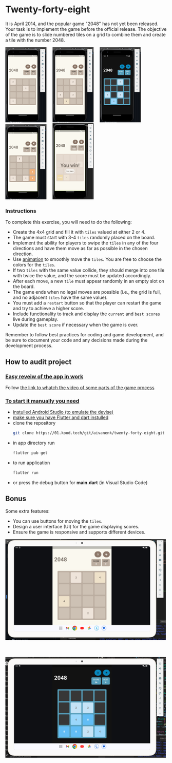# Twenty-forty-eight

It is April 2014, and the popular game "2048" has not yet been released. Your task is to implement the game before the official release. The objective of the game is to slide numbered tiles on a grid to combine them and create a tile with the number 2048.

<img src="screenshots/Screenshot1.png" style="width: 128px; margin-right: 15px"/>
<img src="screenshots/Screenshot2.png" style="width: 128px; margin-right: 15px"/>
<img src="screenshots/Screenshot3.png" style="width: 128px; margin-right: 15px"/>
<img src="screenshots/Screenshot4.png" style="width: 128px; margin-right: 15px"/>
<img src="screenshots/Screenshot8.png" style="width: 128px"/>

### Instructions

To complete this exercise, you will need to do the following:

- Create the 4x4 grid and fill it with `tiles` valued at either 2 or 4.
- The game must start with 3-4 `tiles` randomly placed on the board.
- Implement the ability for players to swipe the `tiles` in any of the four directions and have them move as far as possible in the chosen direction.
- Use [animation](https://docs.flutter.dev/development/ui/widgets/animation) to smoothly move the `tiles`. You are free to choose the colors for the `tiles`.
- If two `tiles` with the same value collide, they should merge into one tile with twice the value, and the score must be updated accordingly.
- After each move, a new `tile` must appear randomly in an empty slot on the board.
- The game ends when no legal moves are possible (i.e., the grid is full, and no adjacent `tiles` have the same value).
- You must add a `restart` button so that the player can restart the game and try to achieve a higher score.
- Include functionality to track and display the `current` and `best scores` live during gameplay.
- Update the `best score` if necessary when the game is over.

Remember to follow best practices for coding and game development, and be sure to document your code and any decisions made during the development process.

## **How to audit project**

### <ins>Easy reveiw of the app in work</ins>

  Follow [the link to whatch the video of some parts of the game process](https://youtu.be/gi-RDDVY8bg)

### <ins>To start it manually you need</ins>

  - [instulled Android Studio (to emulate the devise)](https://docs.flutter.dev/tools/android-studio)
  - [make sure you have Flutter and dart instulled](https://docs.flutter.dev/get-started/install)
  - clone the repository 
    ```bash
    git clone https://01.kood.tech/git/aivanenk/twenty-forty-eight.git
    ```
  - in app directory run
    ```bash
    flutter pub get
    ```
  - to run application
    ```bash
    flutter run
    ```
  - or press the debug button for **main.dart** (in Visual Studio Code)




## Bonus

Some extra features:

- You can use buttons for moving the `tiles`.
- Design a user interface (UI) for the game displaying scores.
- Ensure the game is responsive and supports different devices.

<img src="screenshots/Screenshot5.png" style = "width: 500px; margin-bottom: 50px"/>
<img src="screenshots/Screenshot6.png" style = "width: 500px"/>


